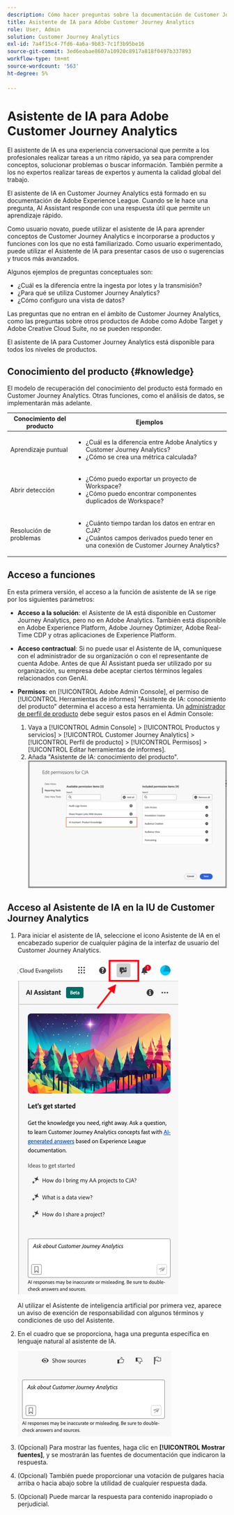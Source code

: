 ```yaml
---
description: Cómo hacer preguntas sobre la documentación de Customer Journey Analytics
title: Asistente de IA para Adobe Customer Journey Analytics
role: User, Admin
solution: Customer Journey Analytics
exl-id: 7a4f15c4-7fd6-4a6a-9b83-7c1f3b95be16
source-git-commit: 3ed6eabae8607a10920c8917a818f0497b337893
workflow-type: tm+mt
source-wordcount: '563'
ht-degree: 5%

---
```



# Asistente de IA para Adobe Customer Journey Analytics

El asistente de IA es una experiencia conversacional que permite a los profesionales realizar tareas a un ritmo rápido, ya sea para comprender conceptos, solucionar problemas o buscar información. También permite a los no expertos realizar tareas de expertos y aumenta la calidad global del trabajo.

El asistente de IA en Customer Journey Analytics está formado en su documentación de Adobe Experience League. Cuando se le hace una pregunta, AI Assistant responde con una respuesta útil que permite un aprendizaje rápido.

Como usuario novato, puede utilizar el asistente de IA para aprender conceptos de Customer Journey Analytics e incorporarse a productos y funciones con los que no está familiarizado. Como usuario experimentado, puede utilizar el Asistente de IA para presentar casos de uso o sugerencias y trucos más avanzados.

Algunos ejemplos de preguntas conceptuales son:

* ¿Cuál es la diferencia entre la ingesta por lotes y la transmisión?
* ¿Para qué se utiliza Customer Journey Analytics?
* ¿Cómo configuro una vista de datos?

Las preguntas que no entran en el ámbito de Customer Journey Analytics, como las preguntas sobre otros productos de Adobe como Adobe Target y Adobe Creative Cloud Suite, no se pueden responder.

El asistente de IA para Customer Journey Analytics está disponible para todos los niveles de productos.

## Conocimiento del producto {#knowledge}

El modelo de recuperación del conocimiento del producto está formado en Customer Journey Analytics. Otras funciones, como el análisis de datos, se implementarán más adelante.

| Conocimiento del producto | Ejemplos |
| --- | --- |
| Aprendizaje puntual | <ul><li>¿Cuál es la diferencia entre Adobe Analytics y Customer Journey Analytics?</li><li>¿Cómo se crea una métrica calculada?</li></ul> |
| Abrir detección | <ul><li>¿Cómo puedo exportar un proyecto de Workspace?</li><li>¿Cómo puedo encontrar componentes duplicados de Workspace?</li></ul> |
| Resolución de problemas | <ul><li>¿Cuánto tiempo tardan los datos en entrar en CJA?</li><li>¿Cuántos campos derivados puedo tener en una conexión de Customer Journey Analytics?</li></ul> |

## Acceso a funciones

En esta primera versión, el acceso a la función de asistente de IA se rige por los siguientes parámetros:

* **Acceso a la solución**: el Asistente de IA está disponible en Customer Journey Analytics, pero no en Adobe Analytics. También está disponible en Adobe Experience Platform, Adobe Journey Optimizer, Adobe Real-Time CDP y otras aplicaciones de Experience Platform.

* **Acceso contractual**: Si no puede usar el Asistente de IA, comuníquese con el administrador de su organización o con el representante de cuenta Adobe. Antes de que AI Assistant pueda ser utilizado por su organización, su empresa debe aceptar ciertos términos legales relacionados con GenAI.

* **Permisos**: en [!UICONTROL Adobe Admin Console], el permiso de [!UICONTROL Herramientas de informes] &quot;Asistente de IA: conocimiento del producto&quot; determina el acceso a esta herramienta. Un [administrador de perfil de producto](https://helpx.adobe.com/es/enterprise/using/manage-product-profiles.html) debe seguir estos pasos en el Admin Console:
   1. Vaya a [!UICONTROL Admin Console] > [!UICONTROL Productos y servicios] > [!UICONTROL Customer Journey Analytics] > [!UICONTROL Perfil de producto] > [!UICONTROL Permisos] > [!UICONTROL Editar herramientas de informes].
   1. Añada &quot;Asistente de IA: conocimiento del producto&quot;.
      ![Agregar permiso](assets/image.png)

## Acceso al Asistente de IA en la IU de Customer Journey Analytics

1. Para iniciar el asistente de IA, seleccione el icono Asistente de IA en el encabezado superior de cualquier página de la interfaz de usuario del Customer Journey Analytics.

   ![icono del Asistente de IA](assets/ai-asst1.png)

   Al utilizar el Asistente de inteligencia artificial por primera vez, aparece un aviso de exención de responsabilidad con algunos términos y condiciones de uso del Asistente.

1. En el cuadro que se proporciona, haga una pregunta específica en lenguaje natural al asistente de IA.

   ![Cuadro de preguntas](assets/ai-asst2.png)

1. (Opcional) Para mostrar las fuentes, haga clic en **[!UICONTROL Mostrar fuentes]**, y se mostrarán las fuentes de documentación que indicaron la respuesta.

1. (Opcional) También puede proporcionar una votación de pulgares hacia arriba o hacia abajo sobre la utilidad de cualquier respuesta dada.

1. (Opcional) Puede marcar la respuesta para contenido inapropiado o perjudicial.
